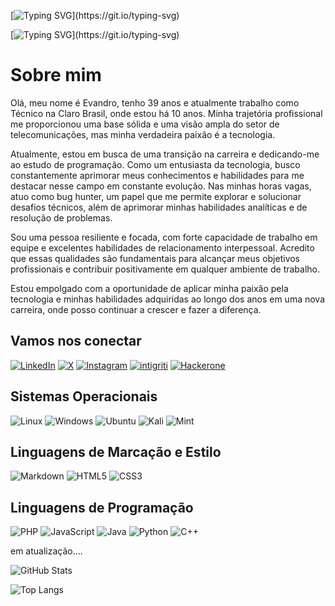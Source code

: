 
[![Typing SVG](https://readme-typing-svg.herokuapp.com?font=Fira+Code&pause=1000&center=falso&vCenter=falso&repeat=verdadeiro&random=falso&width=435&lines=Olá+Pessoal!👋+Me+chamo+Evandro.)](https://git.io/typing-svg)

[![Typing SVG](https://readme-typing-svg.herokuapp.com?font=Fira+Code&pause=1000&width=435&lines=Esse+%C3%A9+meu+GitHub!)](https://git.io/typing-svg)
# Sobre mim
Olá, meu nome é Evandro, tenho 39 anos e atualmente trabalho como Técnico na Claro Brasil, onde estou há 10 anos. Minha trajetória profissional me proporcionou uma base sólida e uma visão ampla do setor de telecomunicações, mas minha verdadeira paixão é a tecnologia. 

Atualmente, estou em busca de uma transição na carreira e dedicando-me ao estudo de programação. Como um entusiasta da tecnologia, busco constantemente aprimorar meus conhecimentos e habilidades para me destacar nesse campo em constante evolução. Nas minhas horas vagas, atuo como bug hunter, um papel que me permite explorar e solucionar desafios técnicos, além de aprimorar minhas habilidades analíticas e de resolução de problemas.

Sou uma pessoa resiliente e focada, com forte capacidade de trabalho em equipe e excelentes habilidades de relacionamento interpessoal. Acredito que essas qualidades são fundamentais para alcançar meus objetivos profissionais e contribuir positivamente em qualquer ambiente de trabalho.

Estou empolgado com a oportunidade de aplicar minha paixão pela tecnologia e minhas habilidades adquiridas ao longo dos anos em uma nova carreira, onde posso continuar a crescer e fazer a diferença.

## Vamos nos conectar
[![LinkedIn](https://img.shields.io/badge/LinkedIn-0077B5?style=for-the-badge&logo=linkedin&logoColor=white)](https://www.linkedin.com/in/evandro-p-santos/) [![X](https://img.shields.io/badge/X-000?style=for-the-badge&logo=x)](https://x.com/saints_evandro) [![Instagram](https://img.shields.io/badge/-Instagram-%23E4405F?style=for-the-badge&logo=instagram&logoColor=white)](https://www.instagram.com/evandro.saints/) [![intigriti](https://img.shields.io/badge/-intigriti-000080?style=for-the-badge&logo=intigriti&logoColor=white)](https://app.intigriti.com/profile/saints/) [![Hackerone](https://img.shields.io/badge/-Hackerone-000?style=for-the-badge&logo=hackerone&logoColor=white)](https://hackerone.com/evandro?type=user)

## Sistemas Operacionais
![Linux](https://img.shields.io/badge/Linux-000?style=for-the-badge&logo=linux&logoColor=FCC624)
![Windows](https://img.shields.io/badge/Windows-000?style=for-the-badge&logo=windows&logoColor=2CA5E0)
![Ubuntu](https://img.shields.io/badge/Ubuntu-35495E?style=for-the-badge&logo=ubuntu&logoColor=2CA5E0)
![Kali](https://img.shields.io/badge/Kali-268BEE?style=for-the-badge&logo=kalilinux&logoColor=white)
![Mint](https://img.shields.io/badge/Linux%20Mint-87CF3E?style=for-the-badge&logo=Linux%20Mint&logoColor=white)

## Linguagens de Marcação e Estilo
![Markdown](https://img.shields.io/badge/Markdown-000?style=for-the-badge&logo=markdown)
![HTML5](https://img.shields.io/badge/HTML5-E34F26?style=for-the-badge&logo=html5&logoColor=white)
![CSS3](https://img.shields.io/badge/CSS3-1572B6?style=for-the-badge&logo=css3&logoColor=white)

## Linguagens de Programação
![PHP](https://img.shields.io/badge/PHP-777BB4?style=for-the-badge&logo=php&logoColor=white)
![JavaScript](https://img.shields.io/badge/JavaScript-F7DF1E?style=for-the-badge&logo=javascript&logoColor=black)
![Java](https://img.shields.io/badge/java-%23ED8B00.svg?style=for-the-badge&logo=openjdk&logoColor=white) ![Python](https://img.shields.io/badge/python-3670A0?style=for-the-badge&logo=python&logoColor=ffdd54)
![C++](https://img.shields.io/badge/C%2B%2B-00599C?style=for-the-badge&logo=c%2B%2B&logoColor=white)

em atualização....

![GitHub Stats](https://github-readme-stats.vercel.app/api?username=evandro-p-santos&theme=transparent&bg_color=000&border_color=30A3DC&show_icons=true&icon_color=30A3DC&title_color=30A3D&text_color=FFF)

![Top Langs](https://github-readme-stats-git-masterrstaa-rickstaa.vercel.app/api/top-langs/?username=evandro-p-santos&layout=compact&bg_color=000&border_color=30A3DC&title_color=30A3D&text_color=FFF)
